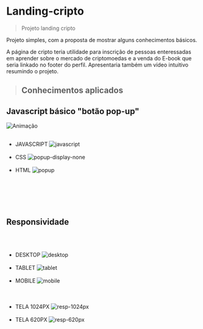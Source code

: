 # Landing-cripto
 > Projeto landing cripto
<p>Projeto simples, com a proposta de mostrar alguns conhecimentos básicos.</p>
<p>A página de cripto teria utilidade para inscrição de pessoas enteressadas em aprender sobre o mercado de criptomoedas e a venda do E-book que seria linkado no footer do perfil. Apresentaria também um vídeo intuitivo resumindo o projeto.</p>

 > ## Conhecimentos aplicados
## Javascript básico "botão pop-up"

![Animação](https://user-images.githubusercontent.com/99504975/155894917-f0056538-5375-449d-8614-c239ef92dbb2.gif)
<br></br>
* JAVASCRIPT
![javascript](https://user-images.githubusercontent.com/99504975/155894973-c8fb94ac-ef6c-4871-ae36-84fb03fa9c2e.png)
<br></br>
* CSS
![popup-display-none](https://user-images.githubusercontent.com/99504975/155894980-7769b040-cb6c-44d5-b80b-be1108f2feba.png)
<br></br>
* HTML
![popup](https://user-images.githubusercontent.com/99504975/155894986-3743b815-0bfb-4c5c-9820-bc1af857c446.png)
<br></br> <br></br> <br></br>
## Responsividade
<br></br>
* DESKTOP
![desktop](https://user-images.githubusercontent.com/99504975/155895161-1375a58e-3c0d-44ba-aac2-a7cd7613b715.png)
<br></br>
* TABLET
![tablet](https://user-images.githubusercontent.com/99504975/155895172-feff7c0d-f499-464d-8a89-4f51f07fd230.png)
<br></br>
* MOBILE
![mobile](https://user-images.githubusercontent.com/99504975/155895196-b132ffb9-3756-4b81-8e6a-505927ed3d60.png)
<br></br><br></br>
* TELA 1024PX
![resp-1024px](https://user-images.githubusercontent.com/99504975/155895212-90bfec51-d022-498b-98f6-d384062cc4a9.png)
<br></br>
* TELA 620PX
![resp-620px](https://user-images.githubusercontent.com/99504975/155895222-e8f4b1d3-634f-4138-bfad-56eaedc032d1.png)
